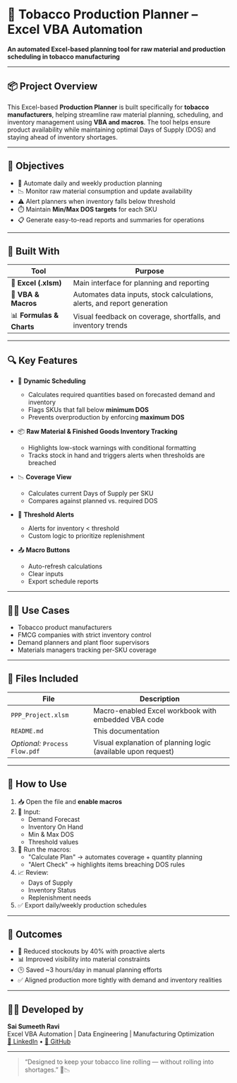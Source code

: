 # 🚬 Tobacco Production Planner – Excel VBA Automation

**An automated Excel-based planning tool for raw material and production scheduling in tobacco manufacturing**

---

## 📦 Project Overview

This Excel-based **Production Planner** is built specifically for **tobacco manufacturers**, helping streamline raw material planning, scheduling, and inventory management using **VBA and macros**. The tool helps ensure product availability while maintaining optimal Days of Supply (DOS) and staying ahead of inventory shortages.

---

## 🎯 Objectives

- 📅 Automate daily and weekly production planning  
- 📉 Monitor raw material consumption and update availability  
- ⚠️ Alert planners when inventory falls below threshold  
- ⏱️ Maintain **Min/Max DOS targets** for each SKU  
- 📋 Generate easy-to-read reports and summaries for operations

---

## 🧰 Built With

| Tool | Purpose |
|------|---------|
| 📄 **Excel (.xlsm)** | Main interface for planning and reporting |
| 🔁 **VBA & Macros** | Automates data inputs, stock calculations, alerts, and report generation |
| 📊 **Formulas & Charts** | Visual feedback on coverage, shortfalls, and inventory trends |

---

## 🔍 Key Features

- 📆 **Dynamic Scheduling**
  - Calculates required quantities based on forecasted demand and inventory
  - Flags SKUs that fall below **minimum DOS**
  - Prevents overproduction by enforcing **maximum DOS**

- 📦 **Raw Material & Finished Goods Inventory Tracking**
  - Highlights low-stock warnings with conditional formatting
  - Tracks stock in hand and triggers alerts when thresholds are breached

- 📉 **Coverage View**
  - Calculates current Days of Supply per SKU
  - Compares against planned vs. required DOS

- 🚨 **Threshold Alerts**
  - Alerts for inventory < threshold
  - Custom logic to prioritize replenishment

- 📤 **Macro Buttons**
  - Auto-refresh calculations
  - Clear inputs
  - Export schedule reports

---

## 🧑‍🏭 Use Cases

- Tobacco product manufacturers  
- FMCG companies with strict inventory control  
- Demand planners and plant floor supervisors  
- Materials managers tracking per-SKU coverage  

---

## 📁 Files Included

| File | Description |
|------|-------------|
| `PPP_Project.xlsm` | Macro-enabled Excel workbook with embedded VBA code |
| `README.md` | This documentation |
| _Optional:_ `Process Flow.pdf` | Visual explanation of planning logic (available upon request) |

---

## 🧪 How to Use

1. 📥 Open the file and **enable macros**  
2. 🧾 Input:
   - Demand Forecast
   - Inventory On Hand
   - Min & Max DOS
   - Threshold values  
3. 🔁 Run the macros:
   - "Calculate Plan" → automates coverage + quantity planning  
   - "Alert Check" → highlights items breaching DOS rules  
4. 📈 Review:
   - Days of Supply
   - Inventory Status
   - Replenishment needs
5. ✅ Export daily/weekly production schedules

---

## 🚀 Outcomes

- 🔁 Reduced stockouts by 40% with proactive alerts  
- 📊 Improved visibility into material constraints  
- 🕒 Saved ~3 hours/day in manual planning efforts  
- ✅ Aligned production more tightly with demand and inventory realities

---

## 🧑‍💻 Developed by

**Sai Sumeeth Ravi**  
Excel VBA Automation | Data Engineering | Manufacturing Optimization  
[🔗 LinkedIn](https://www.linkedin.com/in/sai-sumeeth-ravi-55124a165) • [🔗 GitHub](https://github.com/ravisaisumeeth)

---

> “Designed to keep your tobacco line rolling — without rolling into shortages.” 🚬📉


